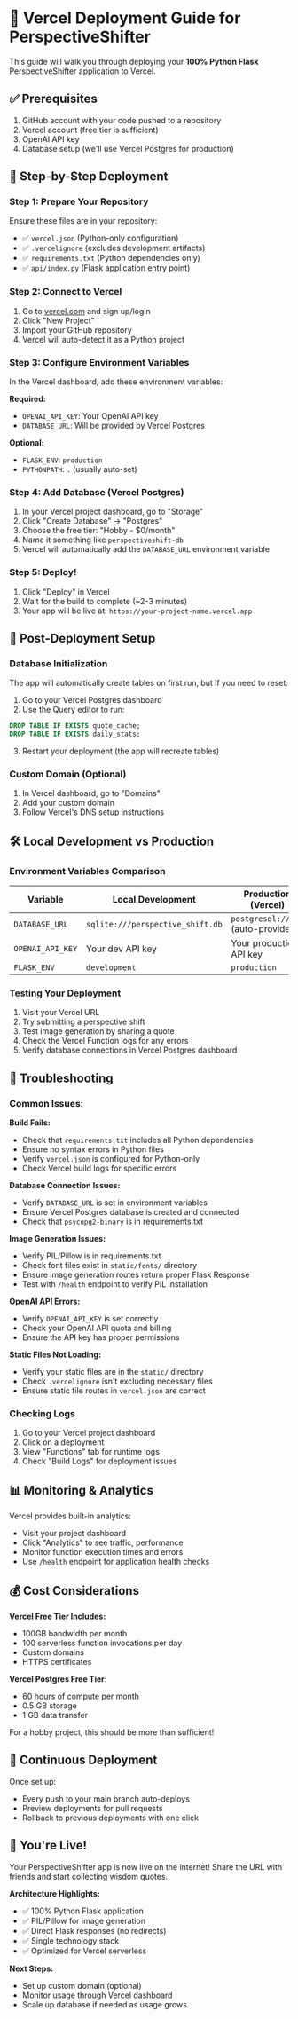 # 🚀 Vercel Deployment Guide for PerspectiveShifter

This guide will walk you through deploying your **100% Python Flask** PerspectiveShifter application to Vercel.

## ✅ Prerequisites

1. GitHub account with your code pushed to a repository
2. Vercel account (free tier is sufficient)
3. OpenAI API key
4. Database setup (we'll use Vercel Postgres for production)

## 🎯 Step-by-Step Deployment

### Step 1: Prepare Your Repository

Ensure these files are in your repository:
- ✅ `vercel.json` (Python-only configuration)
- ✅ `.vercelignore` (excludes development artifacts)
- ✅ `requirements.txt` (Python dependencies only)
- ✅ `api/index.py` (Flask application entry point)

### Step 2: Connect to Vercel

1. Go to [vercel.com](https://vercel.com) and sign up/login
2. Click "New Project"
3. Import your GitHub repository
4. Vercel will auto-detect it as a Python project

### Step 3: Configure Environment Variables

In the Vercel dashboard, add these environment variables:

**Required:**
- `OPENAI_API_KEY`: Your OpenAI API key
- `DATABASE_URL`: Will be provided by Vercel Postgres

**Optional:**
- `FLASK_ENV`: `production`
- `PYTHONPATH`: `.` (usually auto-set)

### Step 4: Add Database (Vercel Postgres)

1. In your Vercel project dashboard, go to "Storage"
2. Click "Create Database" → "Postgres"
3. Choose the free tier: "Hobby - $0/month"
4. Name it something like `perspectiveshift-db`
5. Vercel will automatically add the `DATABASE_URL` environment variable

### Step 5: Deploy!

1. Click "Deploy" in Vercel
2. Wait for the build to complete (~2-3 minutes)
3. Your app will be live at: `https://your-project-name.vercel.app`

## 🔧 Post-Deployment Setup

### Database Initialization

The app will automatically create tables on first run, but if you need to reset:

1. Go to your Vercel Postgres dashboard
2. Use the Query editor to run:
```sql
DROP TABLE IF EXISTS quote_cache;
DROP TABLE IF EXISTS daily_stats;
```
3. Restart your deployment (the app will recreate tables)

### Custom Domain (Optional)

1. In Vercel dashboard, go to "Domains"
2. Add your custom domain
3. Follow Vercel's DNS setup instructions

## 🛠️ Local Development vs Production

### Environment Variables Comparison

| Variable | Local Development | Production (Vercel) |
|----------|-------------------|---------------------|
| `DATABASE_URL` | `sqlite:///perspective_shift.db` | `postgresql://...` (auto-provided) |
| `OPENAI_API_KEY` | Your dev API key | Your production API key |
| `FLASK_ENV` | `development` | `production` |

### Testing Your Deployment

1. Visit your Vercel URL
2. Try submitting a perspective shift
3. Test image generation by sharing a quote
4. Check the Vercel Function logs for any errors
5. Verify database connections in Vercel Postgres dashboard

## 🚨 Troubleshooting

### Common Issues:

**Build Fails:**
- Check that `requirements.txt` includes all Python dependencies
- Ensure no syntax errors in Python files
- Verify `vercel.json` is configured for Python-only
- Check Vercel build logs for specific errors

**Database Connection Issues:**
- Verify `DATABASE_URL` is set in environment variables
- Ensure Vercel Postgres database is created and connected
- Check that `psycopg2-binary` is in requirements.txt

**Image Generation Issues:**
- Verify PIL/Pillow is in requirements.txt
- Check font files exist in `static/fonts/` directory
- Ensure image generation routes return proper Flask Response
- Test with `/health` endpoint to verify PIL installation

**OpenAI API Errors:**
- Verify `OPENAI_API_KEY` is set correctly
- Check your OpenAI API quota and billing
- Ensure the API key has proper permissions

**Static Files Not Loading:**
- Verify your static files are in the `static/` directory
- Check `.vercelignore` isn't excluding necessary files
- Ensure static file routes in `vercel.json` are correct

### Checking Logs

1. Go to your Vercel project dashboard
2. Click on a deployment
3. View "Functions" tab for runtime logs
4. Check "Build Logs" for deployment issues

## 📊 Monitoring & Analytics

Vercel provides built-in analytics:
- Visit your project dashboard
- Click "Analytics" to see traffic, performance
- Monitor function execution times and errors
- Use `/health` endpoint for application health checks

## 💰 Cost Considerations

**Vercel Free Tier Includes:**
- 100GB bandwidth per month
- 100 serverless function invocations per day
- Custom domains
- HTTPS certificates

**Vercel Postgres Free Tier:**
- 60 hours of compute per month
- 0.5 GB storage
- 1 GB data transfer

For a hobby project, this should be more than sufficient!

## 🔄 Continuous Deployment

Once set up:
- Every push to your main branch auto-deploys
- Preview deployments for pull requests
- Rollback to previous deployments with one click

## 🎉 You're Live!

Your PerspectiveShifter app is now live on the internet! Share the URL with friends and start collecting wisdom quotes.

**Architecture Highlights:**
- ✅ 100% Python Flask application
- ✅ PIL/Pillow for image generation
- ✅ Direct Flask responses (no redirects)
- ✅ Single technology stack
- ✅ Optimized for Vercel serverless

**Next Steps:**
- Set up custom domain (optional)
- Monitor usage through Vercel dashboard
- Scale up database if needed as usage grows 